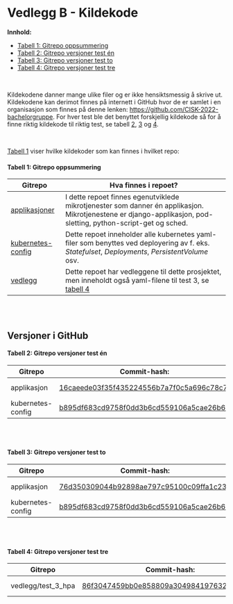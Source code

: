 # Vedlegg B - Kildekode
**Innhold:**
* [Tabell 1: Gitrepo oppsummering](#tabell-1-gitrepo-oppsummering)
* [Tabell 2: Gitrepo versjoner test én](#tabell-2-gitrepo-versjoner-test-én)
* [Tabell 3: Gitrepo versjoner test to](#tabell-3-gitrepo-versjoner-test-to)
* [Tabell 4: Gitrepo versjoner test tre](#tabell-4-gitrepo-versjoner-test-tre)

<br>


Kildekodene danner mange ulike filer og er ikke hensiktsmessig å skrive ut. Kildekodene kan derimot finnes på internett i GitHub hvor de er samlet i en organisasjon som finnes på denne lenken: https://github.com/CISK-2022-bachelorgruppe. For hver test ble det benyttet forskjellig kildekode så for å finne riktig kildekode til riktig test, se tabell [2](#tabell-2-gitrepo-versjoner-test-én), [3](#tabell-3-gitrepo-versjoner-test-to) og [4](#tabell-4-gitrepo-versjoner-test-tre).

<br>

[Tabell 1](#tabell-1-gitrepo-oppsummering) viser hvilke kildekoder som kan finnes i hvilket repo:

#### Tabell 1: Gitrepo oppsummering
|        Gitrepo        |        Hva finnes i repoet?                       |
|            --         |             --                                    |
| [applikasjoner](https://github.com/CISK-2022-bachelorgruppe/applikasjoner)         |   I dette repoet finnes egenutviklede mikrotjenester som danner én applikasjon. Mikrotjenestene er django-applikasjon, pod-sletting, python-script-get og sched.  |
|    [kubernetes-config](https://github.com/CISK-2022-bachelorgruppe/kubernetes-config)  |   Dette repoet inneholder alle kubernetes yaml-filer som benyttes ved deployering av f. eks. _Statefulset_, _Deployments_, _PersistentVolume_ osv.                                                |
|   [vedlegg](https://github.com/CISK-2022-bachelorgruppe/vedlegg)             |   Dette repoet har vedleggene til dette prosjektet, men inneholdt også yaml-filene til test 3, se [tabell 4](#tabell-4-gitrepo-versjoner-test-tre)  |

<br>
<br>

## Versjoner i GitHub
#### Tabell 2: Gitrepo versjoner test én
| Gitrepo               | Commit-hash:                              |   Lenke   |
| -                     | -                                         |   --      |
| applikasjon           | [16caeede03f35f435224556b7a7f0c5a696c78c7](https://github.com/CISK-2022-bachelorgruppe/applikasjoner/tree/16caeede03f35f435224556b7a7f0c5a696c78c7)  |    https://github.com/CISK-2022-bachelorgruppe/applikasjoner/tree/16caeede03f35f435224556b7a7f0c5a696c78c7 |
| kubernetes-config     | [b895df683cd9758f0dd3b6cd559106a5cae26b61](https://github.com/CISK-2022-bachelorgruppe/kubernetes-config/tree/b895df683cd9758f0dd3b6cd559106a5cae26b61)  |    https://github.com/CISK-2022-bachelorgruppe/kubernetes-config/tree/b895df683cd9758f0dd3b6cd559106a5cae26b61 |

<br>
<br>

#### Tabell 3: Gitrepo versjoner test to


| Gitrepo               | Commit-hash:                              |   Lenke   |
| -                     | -                                         |   --      |
| applikasjon           | [76d350309044b92898ae797c95100c09ffa1c232](https://github.com/CISK-2022-bachelorgruppe/applikasjoner/tree/76d350309044b92898ae797c95100c09ffa1c232)  |    https://github.com/CISK-2022-bachelorgruppe/applikasjoner/tree/76d350309044b92898ae797c95100c09ffa1c232 |
| kubernetes-config     | [b895df683cd9758f0dd3b6cd559106a5cae26b61](https://github.com/CISK-2022-bachelorgruppe/kubernetes-config/tree/b895df683cd9758f0dd3b6cd559106a5cae26b61)  |    https://github.com/CISK-2022-bachelorgruppe/kubernetes-config/tree/b895df683cd9758f0dd3b6cd559106a5cae26b61 |

<br>
<br>

#### Tabell 4: Gitrepo versjoner test tre
| Gitrepo               | Commit-hash:                              |   Lenke   |
| -                     | -                                         |   -       |
| vedlegg/test_3_hpa           | [86f3047459bb0e858809a3049841976329110567](https://github.com/CISK-2022-bachelorgruppe/vedlegg/tree/86f3047459bb0e858809a3049841976329110567/test_3_hpa) | https://github.com/CISK-2022-bachelorgruppe/vedlegg/tree/86f3047459bb0e858809a3049841976329110567/test_3_hpa    |

<br>
<br>